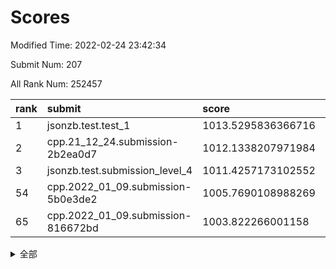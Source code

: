 # Scores

Modified Time: 2022-02-24 23:42:34

Submit Num: 207

All Rank Num: 252457

| rank |               submit               |       score        |       sigma        | pk_num |
| :--- | :--------------------------------- | :----------------- | :----------------- | :----- |
| 1    | jsonzb.test.test_1                 | 1013.5295836366716 | 0.8092567366113181 | 4878   |
| 2    | cpp.21_12_24.submission-2b2ea0d7   | 1012.1338207971984 | 0.8014227920493961 | 4874   |
| 3    | jsonzb.test.submission_level_4     | 1011.4257173102552 | 0.785474589187212  | 4879   |
| 54   | cpp.2022_01_09.submission-5b0e3de2 | 1005.7690108988269 | 0.7192301075687619 | 4882   |
| 65   | cpp.2022_01_09.submission-816672bd | 1003.822266001158  | 0.7173234503185937 | 4875   |


<details>
<summary>全部</summary>

| rank |                 submit                 |       score        |       sigma        | pk_num |
| :--- | :------------------------------------- | :----------------- | :----------------- | :----- |
| 1    | jsonzb.test.test_1                     | 1013.5295836366716 | 0.8092567366113181 | 4878   |
| 2    | cpp.21_12_24.submission-2b2ea0d7       | 1012.1338207971984 | 0.8014227920493961 | 4874   |
| 3    | jsonzb.test.submission_level_4         | 1011.4257173102552 | 0.785474589187212  | 4879   |
| 4    | gobigger.level_3.submission_level_3_40 | 1011.2472159610729 | 0.7605439148402354 | 4881   |
| 5    | gobigger.level_3.submission_level_3_11 | 1011.1795938862878 | 0.7910153135378409 | 4878   |
| 6    | gobigger.level_3.submission_level_3_33 | 1011.1158047758853 | 0.7748499138159948 | 4879   |
| 7    | gobigger.level_3.submission_level_3_38 | 1011.0934813832993 | 0.7662099623121332 | 4878   |
| 8    | gobigger.level_3.submission_level_3_34 | 1011.0542728271367 | 0.7746563739046605 | 4883   |
| 9    | gobigger.level_3.submission_level_3_15 | 1010.8781892893901 | 0.7648190770666512 | 4876   |
| 10   | gobigger.level_3.submission_level_3_30 | 1010.7442354801251 | 0.7466260509130985 | 4877   |
| 11   | gobigger.level_3.submission_level_3_36 | 1010.6510318495918 | 0.758243984217315  | 4873   |
| 12   | gobigger.level_3.submission_level_3_27 | 1010.6408654580903 | 0.7505378999687481 | 4877   |
| 13   | gobigger.level_3.submission_level_3_0  | 1010.6301116310225 | 0.750026802871985  | 4876   |
| 14   | gobigger.level_3.submission_level_3_1  | 1010.5983607951604 | 0.7679542141464835 | 4876   |
| 15   | gobigger.level_3.submission_level_3_45 | 1010.549443135204  | 0.7680448423724239 | 4881   |
| 16   | gobigger.level_3.submission_level_3_24 | 1010.4841508713394 | 0.7461810755369926 | 4878   |
| 17   | gobigger.level_3.submission_level_3_3  | 1010.3692812930286 | 0.7699081829103707 | 4876   |
| 18   | gobigger.level_3.submission_level_3_43 | 1010.3589976161527 | 0.7724576912620793 | 4887   |
| 19   | gobigger.level_3.submission_level_3_2  | 1010.3394909649651 | 0.7526608020252014 | 4873   |
| 20   | gobigger.level_3.submission_level_3_25 | 1010.2955803520005 | 0.7597486325413204 | 4881   |
| 21   | gobigger.level_3.submission_level_3_35 | 1010.2097559592883 | 0.7792114847096575 | 4881   |
| 22   | gobigger.level_3.submission_level_3_41 | 1010.1771732279948 | 0.7664115835590278 | 4883   |
| 23   | gobigger.level_3.submission_level_3_20 | 1010.148986483935  | 0.7395400002974003 | 4870   |
| 24   | gobigger.level_3.submission_level_3_37 | 1010.1111044614257 | 0.7700234170280156 | 4878   |
| 25   | gobigger.level_3.submission_level_3_21 | 1010.0604896763762 | 0.7503966647143098 | 4878   |
| 26   | gobigger.level_3.submission_level_3_7  | 1010.0092544411939 | 0.748912488810625  | 4882   |
| 27   | gobigger.level_3.submission_level_3_42 | 1010.0081576480583 | 0.7598581086952684 | 4874   |
| 28   | gobigger.level_3.submission_level_3_6  | 1009.9510511522553 | 0.758674041859266  | 4878   |
| 29   | gobigger.level_3.submission_level_3_47 | 1009.9174749827059 | 0.7613107290860611 | 4880   |
| 30   | gobigger.level_3.submission_level_3_28 | 1009.8623697657598 | 0.7492791151902793 | 4883   |
| 31   | gobigger.level_3.submission_level_3_46 | 1009.8310226733868 | 0.7508872624648791 | 4882   |
| 32   | gobigger.level_3.submission_level_3_4  | 1009.7995868128347 | 0.7703624744677918 | 4880   |
| 33   | gobigger.level_3.submission_level_3_17 | 1009.7390754266341 | 0.7579618720687649 | 4877   |
| 34   | gobigger.level_3.submission_level_3_19 | 1009.6458813189865 | 0.7552456732209465 | 4876   |
| 35   | gobigger.level_3.submission_level_3_9  | 1009.6010238010683 | 0.7563393469842206 | 4875   |
| 36   | gobigger.level_3.submission_level_3_18 | 1009.4695780185924 | 0.7331492708858697 | 4876   |
| 37   | gobigger.level_3.submission_level_3_10 | 1009.447975856848  | 0.7613359831326505 | 4872   |
| 38   | gobigger.level_3.submission_level_3_48 | 1009.4193202457919 | 0.7423651734349072 | 4880   |
| 39   | gobigger.level_3.submission_level_3_13 | 1009.350304800281  | 0.7590700456219576 | 4878   |
| 40   | gobigger.level_3.submission_level_3_12 | 1009.2854279198048 | 0.772680142706881  | 4873   |
| 41   | gobigger.level_3.submission_level_3_23 | 1009.2486402147239 | 0.7470813637570356 | 4877   |
| 42   | gobigger.level_3.submission_level_3_29 | 1009.0913415531529 | 0.7469610377917515 | 4877   |
| 43   | gobigger.level_3.submission_level_3_39 | 1009.0832905299943 | 0.7430510192339381 | 4883   |
| 44   | gobigger.level_3.submission_level_3_5  | 1009.0411229702805 | 0.7477609950026678 | 4880   |
| 45   | gobigger.level_3.submission_level_3_31 | 1009.0280021710279 | 0.754162317453609  | 4879   |
| 46   | gobigger.level_3.submission_level_3_14 | 1008.99580970254   | 0.7572469023083779 | 4885   |
| 47   | gobigger.level_3.submission_level_3_44 | 1008.8818567637542 | 0.7588061996039598 | 4880   |
| 48   | gobigger.level_3.submission_level_3_32 | 1008.824626227436  | 0.746549170035953  | 4879   |
| 49   | gobigger.level_3.submission_level_3_22 | 1008.7676131405557 | 0.7446305480790556 | 4879   |
| 50   | gobigger.level_3.submission_level_3_49 | 1008.7157909207868 | 0.7578607297948918 | 4880   |
| 51   | gobigger.level_3.submission_level_3_16 | 1008.6816284660736 | 0.7492246071239715 | 4885   |
| 52   | gobigger.level_3.submission_level_3_26 | 1008.2803323511296 | 0.7492321462283656 | 4878   |
| 53   | gobigger.level_3.submission_level_3_8  | 1007.7457250755879 | 0.7418334561761784 | 4876   |
| 54   | cpp.2022_01_09.submission-5b0e3de2     | 1005.7690108988269 | 0.7192301075687619 | 4882   |
| 55   | gobigger.level_1.submission_level_1_45 | 1005.2922586472288 | 0.7229820273488435 | 4879   |
| 56   | gobigger.level_1.submission_level_1_31 | 1005.2445742586709 | 0.7135544358575168 | 4877   |
| 57   | gobigger.level_1.submission_level_1_34 | 1004.6536877907563 | 0.7121191322740126 | 4880   |
| 58   | gobigger.level_1.submission_level_1_29 | 1004.5072275602827 | 0.7101663913094447 | 4876   |
| 59   | gobigger.level_1.submission_level_1_39 | 1004.3212240164002 | 0.7289308098976327 | 4886   |
| 60   | gobigger.level_1.submission_level_1_1  | 1004.2960444619735 | 0.7138736840605127 | 4875   |
| 61   | gobigger.level_1.submission_level_1_9  | 1004.2581136205489 | 0.7217785876789053 | 4881   |
| 62   | gobigger.level_1.submission_level_1_16 | 1004.0625671234603 | 0.7247361330775521 | 4880   |
| 63   | gobigger.level_1.submission_level_1_0  | 1004.0429734098354 | 0.7120701490001456 | 4867   |
| 64   | gobigger.level_1.submission_level_1_26 | 1003.8773959412866 | 0.7278897766477692 | 4878   |
| 65   | cpp.2022_01_09.submission-816672bd     | 1003.822266001158  | 0.7173234503185937 | 4875   |
| 66   | gobigger.level_1.submission_level_1_12 | 1003.8219270278204 | 0.7074616961048686 | 4875   |
| 67   | gobigger.level_1.submission_level_1_18 | 1003.7860993209996 | 0.7229868437024988 | 4875   |
| 68   | gobigger.level_1.submission_level_1_23 | 1003.7487115323839 | 0.7087738866291654 | 4882   |
| 69   | gobigger.level_1.submission_level_1_32 | 1003.6808995193993 | 0.720763719352271  | 4880   |
| 70   | gobigger.level_1.submission_level_1_10 | 1003.6301312048736 | 0.7199764456212223 | 4877   |
| 71   | gobigger.level_1.submission_level_1_11 | 1003.5361360345926 | 0.7178893733648323 | 4877   |
| 72   | gobigger.level_1.submission_level_1_2  | 1003.5194224100952 | 0.7146888731101154 | 4884   |
| 73   | gobigger.level_1.submission_level_1_47 | 1003.5141405868642 | 0.7233428793450509 | 4879   |
| 74   | gobigger.level_1.submission_level_1_21 | 1003.4960421159068 | 0.7110378890320508 | 4880   |
| 75   | gobigger.level_1.submission_level_1_30 | 1003.4889677534096 | 0.7268595850306665 | 4876   |
| 76   | gobigger.level_1.submission_level_1_42 | 1003.4872477287223 | 0.7115259153221638 | 4880   |
| 77   | gobigger.level_1.submission_level_1_7  | 1003.4848997549608 | 0.7086181445172879 | 4881   |
| 78   | gobigger.level_1.submission_level_1_6  | 1003.4234669811574 | 0.7193694221652601 | 4882   |
| 79   | gobigger.level_1.submission_level_1_3  | 1003.4111841303519 | 0.7121620518153594 | 4874   |
| 80   | gobigger.level_1.submission_level_1_37 | 1003.3933977654159 | 0.7176279443895102 | 4877   |
| 81   | gobigger.level_1.submission_level_1_46 | 1003.3804975990274 | 0.7213331896898878 | 4878   |
| 82   | gobigger.level_1.submission_level_1_41 | 1003.3246045141987 | 0.7112889746868076 | 4875   |
| 83   | gobigger.level_1.submission_level_1_24 | 1003.2812806105972 | 0.7142704264840609 | 4885   |
| 84   | gobigger.level_1.submission_level_1_4  | 1003.267529932917  | 0.7200304832590274 | 4881   |
| 85   | gobigger.level_1.submission_level_1_22 | 1003.2243594698579 | 0.7145152308550093 | 4881   |
| 86   | gobigger.level_1.submission_level_1_48 | 1003.2069230207244 | 0.7048380526364514 | 4881   |
| 87   | gobigger.level_1.submission_level_1_13 | 1003.1756179344833 | 0.7178521320312211 | 4882   |
| 88   | gobigger.level_1.submission_level_1_25 | 1003.1545886132634 | 0.7213943871745975 | 4876   |
| 89   | gobigger.level_1.submission_level_1_36 | 1003.1293749848052 | 0.7151143482439138 | 4882   |
| 90   | gobigger.level_1.submission_level_1_15 | 1003.1197444848497 | 0.7066336521438623 | 4876   |
| 91   | gobigger.level_1.submission_level_1_5  | 1003.0785310531354 | 0.7101074267322343 | 4873   |
| 92   | gobigger.level_1.submission_level_1_14 | 1003.0711668920792 | 0.7187857328251638 | 4881   |
| 93   | gobigger.level_1.submission_level_1_38 | 1002.9998592968956 | 0.7085600706154488 | 4877   |
| 94   | gobigger.level_1.submission_level_1_35 | 1002.9751743736691 | 0.7224917348006452 | 4879   |
| 95   | gobigger.level_1.submission_level_1_33 | 1002.910707438714  | 0.7272065709388748 | 4880   |
| 96   | gobigger.level_1.submission_level_1_20 | 1002.7991195519076 | 0.7050581375741748 | 4877   |
| 97   | gobigger.level_1.submission_level_1_17 | 1002.7160107068609 | 0.7240987329869468 | 4882   |
| 98   | gobigger.level_1.submission_level_1_28 | 1002.6621586206566 | 0.7142465192394286 | 4874   |
| 99   | gobigger.level_1.submission_level_1_8  | 1002.6305619316065 | 0.7110406529628958 | 4883   |
| 100  | gobigger.level_1.submission_level_1_19 | 1002.6279058407255 | 0.7115180430879624 | 4879   |
| 101  | gobigger.level_1.submission_level_1_27 | 1002.5313804915529 | 0.7135333903076992 | 4880   |
| 102  | gobigger.level_1.submission_level_1_49 | 1002.4325579358398 | 0.709816688274517  | 4878   |
| 103  | gobigger.level_1.submission_level_1_43 | 1002.3789726888051 | 0.7271071649962985 | 4875   |
| 104  | gobigger.level_1.submission_level_1_44 | 1001.9996627483151 | 0.7075165234259179 | 4876   |
| 105  | gobigger.level_1.submission_level_1_40 | 1001.9543946727691 | 0.7079941515559489 | 4876   |
| 106  | gobigger.random.submission_random_3    | 997.5432968133647  | 0.7091257450211802 | 4874   |
| 107  | gobigger.random.submission_random_1    | 997.3993209149977  | 0.7076488545064461 | 4880   |
| 108  | gobigger.random.submission_random_32   | 997.1419465079869  | 0.7093287951075349 | 4881   |
| 109  | gobigger.random.submission_random_47   | 996.9937811509219  | 0.7051686148014592 | 4882   |
| 110  | gobigger.random.submission_random_30   | 996.9868664575962  | 0.6930493809264315 | 4875   |
| 111  | gobigger.random.submission_random_41   | 996.9851456216492  | 0.7158077932683    | 4878   |
| 112  | gobigger.random.submission_random_42   | 996.980031402489   | 0.7201805202564994 | 4876   |
| 113  | gobigger.random.submission_random_2    | 996.5102918786241  | 0.7070883864752358 | 4874   |
| 114  | gobigger.random.submission_random_21   | 996.5037036196496  | 0.7021934277780724 | 4877   |
| 115  | gobigger.random.submission_random_26   | 996.4907902308885  | 0.7026375346741163 | 4882   |
| 116  | gobigger.random.submission_random_22   | 996.3826854823394  | 0.7111713734765622 | 4884   |
| 117  | gobigger.random.submission_random_20   | 996.380746656001   | 0.712384858321633  | 4874   |
| 118  | gobigger.random.submission_random_19   | 996.355520045692   | 0.715571504413225  | 4878   |
| 119  | gobigger.random.submission_random_15   | 996.3348588159264  | 0.7107891668733685 | 4878   |
| 120  | gobigger.random.submission_random_39   | 996.2063541016993  | 0.7098871474728392 | 4882   |
| 121  | gobigger.random.submission_random_16   | 996.1891611915944  | 0.7109360038834173 | 4879   |
| 122  | gobigger.random.submission_random_24   | 996.181877340367   | 0.7117310381439705 | 4879   |
| 123  | gobigger.random.submission_random_44   | 996.1641571945041  | 0.7189364524148812 | 4881   |
| 124  | gobigger.random.submission_random_5    | 996.134210409202   | 0.692791353734357  | 4874   |
| 125  | gobigger.random.submission_random_25   | 996.1019219990806  | 0.6965482460684761 | 4870   |
| 126  | gobigger.random.submission_random_29   | 996.0397548717099  | 0.7039820797510524 | 4876   |
| 127  | gobigger.random.submission_random_4    | 996.0367298800599  | 0.72223617354342   | 4874   |
| 128  | gobigger.random.submission_random_35   | 996.0341333248703  | 0.7098963041335862 | 4881   |
| 129  | gobigger.random.submission_random_7    | 995.9934033274882  | 0.7174732340863899 | 4875   |
| 130  | gobigger.random.submission_random_34   | 995.9832591527628  | 0.7100406614857822 | 4881   |
| 131  | gobigger.random.submission_random_37   | 995.9269203522279  | 0.7015157363312846 | 4875   |
| 132  | gobigger.random.submission_random_9    | 995.9060352125116  | 0.6966903728646583 | 4880   |
| 133  | gobigger.random.submission_random_13   | 995.8750551031114  | 0.7077046120537842 | 4879   |
| 134  | gobigger.random.submission_random_43   | 995.863535072585   | 0.7056142469147744 | 4879   |
| 135  | gobigger.random.submission_random_49   | 995.8449177566124  | 0.7144719311687106 | 4875   |
| 136  | gobigger.random.submission_random_23   | 995.831712008331   | 0.7246946571052607 | 4874   |
| 137  | gobigger.random.submission_random_45   | 995.8315346264067  | 0.7230566072650535 | 4877   |
| 138  | gobigger.random.submission_random_48   | 995.7813153880311  | 0.70488487218329   | 4880   |
| 139  | gobigger.random.submission_random_33   | 995.7759213949827  | 0.7168842947491251 | 4881   |
| 140  | gobigger.random.submission_random_28   | 995.7450154349641  | 0.7180259050539188 | 4878   |
| 141  | gobigger.random.submission_random_18   | 995.737637524446   | 0.7018836233578133 | 4880   |
| 142  | gobigger.random.submission_random_6    | 995.729345383931   | 0.7168341382095437 | 4872   |
| 143  | gobigger.random.submission_random_0    | 995.6357885387949  | 0.724367388500485  | 4875   |
| 144  | gobigger.random.submission_random_8    | 995.5953916157363  | 0.7179707726209067 | 4879   |
| 145  | gobigger.random.submission_random_36   | 995.5889607364358  | 0.7028012004368511 | 4877   |
| 146  | gobigger.random.submission_random_12   | 995.5701383148338  | 0.7001064799296799 | 4883   |
| 147  | gobigger.random.submission_random_14   | 995.4974588020347  | 0.7085457725201617 | 4879   |
| 148  | gobigger.random.submission_random_10   | 995.4847551114154  | 0.7208059453686085 | 4877   |
| 149  | gobigger.random.submission_random_38   | 995.3087113713029  | 0.7215032482431675 | 4879   |
| 150  | gobigger.random.submission_random_46   | 995.1410444812666  | 0.6986270681285466 | 4878   |
| 151  | gobigger.random.submission_random_27   | 995.0022116104487  | 0.7275094181981121 | 4878   |
| 152  | gobigger.random.submission_random_11   | 995.0015939521882  | 0.7165644413957478 | 4876   |
| 153  | gobigger.random.submission_random_17   | 994.9148015265077  | 0.7094813772363386 | 4883   |
| 154  | gobigger.random.submission_random_31   | 994.6556336980934  | 0.7240788774852205 | 4879   |
| 155  | gobigger.random.submission_random_40   | 994.327514403141   | 0.7041586401062736 | 4877   |
| 156  | gobigger.level_2.submission_level_2_22 | 993.5406714383727  | 0.7376885783775505 | 4880   |
| 157  | gobigger.level_2.submission_level_2_37 | 993.313404540049   | 0.7416671450365259 | 4878   |
| 158  | gobigger.level_2.submission_level_2_20 | 993.2669772227972  | 0.7273277538432825 | 4880   |
| 159  | gobigger.level_2.submission_level_2_0  | 993.2265052815081  | 0.728374208890793  | 4878   |
| 160  | gobigger.level_2.submission_level_2_5  | 993.2033848635358  | 0.7264554668363755 | 4883   |
| 161  | gobigger.level_2.submission_level_2_3  | 993.1890078231819  | 0.7512074066018573 | 4876   |
| 162  | gobigger.level_2.submission_level_2_27 | 993.0845679066138  | 0.733843587144186  | 4881   |
| 163  | gobigger.level_2.submission_level_2_18 | 993.0569067140059  | 0.7374749984840473 | 4882   |
| 164  | gobigger.level_2.submission_level_2_40 | 993.0461033611355  | 0.7392016230269567 | 4879   |
| 165  | gobigger.level_2.submission_level_2_12 | 993.0178362431526  | 0.7394009132125274 | 4879   |
| 166  | gobigger.level_2.submission_level_2_2  | 992.9715798014623  | 0.7293302100047955 | 4882   |
| 167  | gobigger.level_2.submission_level_2_7  | 992.9556326036502  | 0.7494813735942263 | 4878   |
| 168  | gobigger.level_2.submission_level_2_24 | 992.9235232049652  | 0.7360376571829179 | 4878   |
| 169  | gobigger.level_2.submission_level_2_48 | 992.9161580923135  | 0.7409037269785425 | 4879   |
| 170  | gobigger.level_2.submission_level_2_44 | 992.897667649589   | 0.7323808631653549 | 4872   |
| 171  | gobigger.level_2.submission_level_2_46 | 992.8449296897331  | 0.7389810288647201 | 4880   |
| 172  | gobigger.level_2.submission_level_2_4  | 992.8330548333894  | 0.7282594017350765 | 4878   |
| 173  | gobigger.level_2.submission_level_2_1  | 992.6705897671366  | 0.7316682847759801 | 4881   |
| 174  | gobigger.level_2.submission_level_2_6  | 992.6072744291931  | 0.7327863187170496 | 4873   |
| 175  | gobigger.level_2.submission_level_2_43 | 992.3383793873724  | 0.7354611108783703 | 4871   |
| 176  | gobigger.level_2.submission_level_2_10 | 992.3288417544034  | 0.7438142179823527 | 4877   |
| 177  | gobigger.level_2.submission_level_2_49 | 992.2499221619985  | 0.740069870972221  | 4879   |
| 178  | gobigger.level_2.submission_level_2_16 | 992.1773158663607  | 0.7440613348998057 | 4880   |
| 179  | gobigger.level_2.submission_level_2_38 | 992.1509543389132  | 0.7308733037670984 | 4880   |
| 180  | gobigger.level_2.submission_level_2_31 | 992.0678726872195  | 0.7486009848315449 | 4880   |
| 181  | gobigger.level_2.submission_level_2_45 | 992.0256256359199  | 0.7647654664431864 | 4881   |
| 182  | gobigger.level_2.submission_level_2_9  | 992.0235475682795  | 0.7524860951065983 | 4876   |
| 183  | gobigger.level_2.submission_level_2_21 | 991.9900288024845  | 0.7365299940169533 | 4879   |
| 184  | gobigger.level_2.submission_level_2_35 | 991.9700157802116  | 0.7626537129861709 | 4877   |
| 185  | gobigger.level_2.submission_level_2_28 | 991.9515800442155  | 0.7601368822196516 | 4877   |
| 186  | gobigger.level_2.submission_level_2_29 | 991.9053498553858  | 0.740784111292039  | 4878   |
| 187  | gobigger.level_2.submission_level_2_36 | 991.8118707159803  | 0.7273535805554378 | 4880   |
| 188  | gobigger.level_2.submission_level_2_25 | 991.7119182133949  | 0.7447448870333858 | 4883   |
| 189  | gobigger.level_2.submission_level_2_19 | 991.5100163338842  | 0.7414939467355786 | 4883   |
| 190  | gobigger.level_2.submission_level_2_32 | 991.3985252027197  | 0.7503659099461489 | 4879   |
| 191  | gobigger.level_2.submission_level_2_41 | 991.3235672691179  | 0.7449266628206017 | 4883   |
| 192  | gobigger.level_2.submission_level_2_47 | 991.3228788774386  | 0.7455978724240707 | 4882   |
| 193  | gobigger.level_2.submission_level_2_15 | 991.2754648285222  | 0.7559185527710044 | 4881   |
| 194  | gobigger.level_2.submission_level_2_39 | 991.2091043305645  | 0.7548458597312958 | 4882   |
| 195  | gobigger.level_2.submission_level_2_8  | 991.206994814528   | 0.7473059850385069 | 4876   |
| 196  | gobigger.level_2.submission_level_2_23 | 991.20165502152    | 0.7669263361325377 | 4882   |
| 197  | gobigger.level_2.submission_level_2_14 | 991.1701008877118  | 0.7438256126187544 | 4880   |
| 198  | gobigger.level_2.submission_level_2_34 | 991.1653809501104  | 0.7553261077976875 | 4878   |
| 199  | gobigger.level_2.submission_level_2_30 | 990.8770682671726  | 0.7648895044824255 | 4879   |
| 200  | gobigger.level_2.submission_level_2_42 | 990.8016441279881  | 0.7538363640425614 | 4878   |
| 201  | gobigger.level_2.submission_level_2_17 | 990.6978875095583  | 0.7684714646219819 | 4878   |
| 202  | gobigger.level_2.submission_level_2_13 | 990.5833996787358  | 0.7776093258307647 | 4875   |
| 203  | gobigger.level_2.submission_level_2_11 | 990.5452341525119  | 0.7714484292196193 | 4878   |
| 204  | gobigger.level_2.submission_level_2_33 | 990.4380239500001  | 0.7692632748437084 | 4877   |
| 205  | gobigger.level_2.submission_level_2_26 | 990.0889201072742  | 0.789023022027781  | 4875   |
| 206  | gobigger.none.submission_none_1        | 977.132695306876   | 1.4041782591428227 | 4879   |
| 207  | gobigger.none.submission_none_0        | 975.7452105170474  | 1.5090380432183517 | 4879   |

</details>